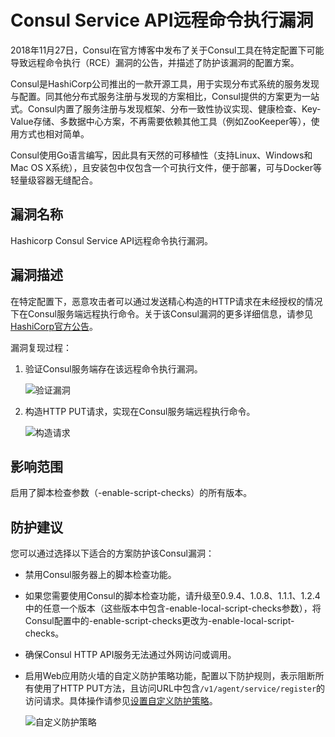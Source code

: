 # Consul Service API远程命令执行漏洞

2018年11月27日，Consul在官方博客中发布了关于Consul工具在特定配置下可能导致远程命令执行（RCE）漏洞的公告，并描述了防护该漏洞的配置方案。

Consul是HashiCorp公司推出的一款开源工具，用于实现分布式系统的服务发现与配置。同其他分布式服务注册与发现的方案相比，Consul提供的方案更为一站式。Consul内置了服务注册与发现框架、分布一致性协议实现、健康检查、Key-Value存储、多数据中心方案，不再需要依赖其他工具（例如ZooKeeper等），使用方式也相对简单。

Consul使用Go语言编写，因此具有天然的可移植性（支持Linux、Windows和Mac OS X系统），且安装包中仅包含一个可执行文件，便于部署，可与Docker等轻量级容器无缝配合。

## 漏洞名称

Hashicorp Consul Service API远程命令执行漏洞。

## 漏洞描述

在特定配置下，恶意攻击者可以通过发送精心构造的HTTP请求在未经授权的情况下在Consul服务端远程执行命令。关于该Consul漏洞的更多详细信息，请参见[HashiCorp官方公告](https://www.hashicorp.com/blog/protecting-consul-from-rce-risk-in-specific-configurations)。

漏洞复现过程：

1.  验证Consul服务端存在该远程命令执行漏洞。

    ![验证漏洞](https://static-aliyun-doc.oss-cn-hangzhou.aliyuncs.com/assets/img/zh-CN/0665287951/p47331.png)

2.  构造HTTP PUT请求，实现在Consul服务端远程执行命令。

    ![构造请求](https://static-aliyun-doc.oss-cn-hangzhou.aliyuncs.com/assets/img/zh-CN/0665287951/p47320.png)


## 影响范围

启用了脚本检查参数（-enable-script-checks）的所有版本。

## 防护建议

您可以通过选择以下适合的方案防护该Consul漏洞：

-   禁用Consul服务器上的脚本检查功能。
-   如果您需要使用Consul的脚本检查功能，请升级至0.9.4、1.0.8、1.1.1、1.2.4中的任意一个版本（这些版本中包含-enable-local-script-checks参数），将Consul配置中的-enable-script-checks更改为-enable-local-script-checks。
-   确保Consul HTTP API服务无法通过外网访问或调用。
-   启用Web应用防火墙的自定义防护策略功能，配置以下防护规则，表示阻断所有使用了HTTP PUT方法，且访问URL中包含`/v1/agent/service/register`的访问请求。具体操作请参见[设置自定义防护策略](/intl.zh-CN/网站防护配置/访问控制/限流/设置自定义防护策略.md)。

    ![自定义防护策略](https://static-aliyun-doc.oss-cn-hangzhou.aliyuncs.com/assets/img/zh-CN/5103572061/p47322.png)


